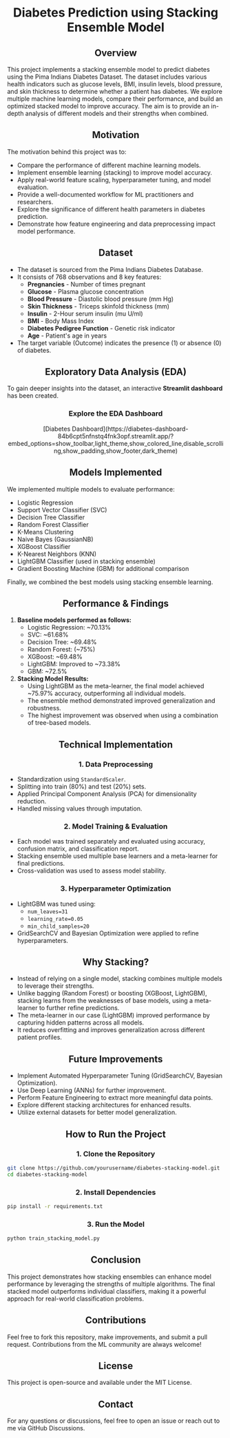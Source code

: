 # <div align="center">Diabetes Prediction using Stacking Ensemble Model</div>

## <div align="center">Overview</div>
This project implements a stacking ensemble model to predict diabetes using the Pima Indians Diabetes Dataset. The dataset includes various health indicators such as glucose levels, BMI, insulin levels, blood pressure, and skin thickness to determine whether a patient has diabetes.
We explore multiple machine learning models, compare their performance, and build an optimized stacked model to improve accuracy. The aim is to provide an in-depth analysis of different models and their strengths when combined.

## <div align="center">Motivation</div>
The motivation behind this project was to:
* Compare the performance of different machine learning models.
* Implement ensemble learning (stacking) to improve model accuracy.
* Apply real-world feature scaling, hyperparameter tuning, and model evaluation.
* Provide a well-documented workflow for ML practitioners and researchers.
* Explore the significance of different health parameters in diabetes prediction.
* Demonstrate how feature engineering and data preprocessing impact model performance.

## <div align="center">Dataset</div>
* The dataset is sourced from the Pima Indians Diabetes Database.
* It consists of 768 observations and 8 key features:
  * **Pregnancies** - Number of times pregnant
  * **Glucose** - Plasma glucose concentration
  * **Blood Pressure** - Diastolic blood pressure (mm Hg)
  * **Skin Thickness** - Triceps skinfold thickness (mm)
  * **Insulin** - 2-Hour serum insulin (mu U/ml)
  * **BMI** - Body Mass Index
  * **Diabetes Pedigree Function** - Genetic risk indicator
  * **Age** - Patient's age in years
* The target variable (Outcome) indicates the presence (1) or absence (0) of diabetes.

## <div align="center">Exploratory Data Analysis (EDA)</div>
To gain deeper insights into the dataset, an interactive **Streamlit dashboard** has been created.

### <div align="center">Explore the EDA Dashboard</div>
<div align="center">[Diabetes Dashboard](https://diabetes-dashboard-84b6cpt5nfnstq4fnk3opf.streamlit.app/?embed_options=show_toolbar,light_theme,show_colored_line,disable_scrolling,show_padding,show_footer,dark_theme)</div>

## <div align="center">Models Implemented</div>
We implemented multiple models to evaluate performance:
* Logistic Regression
* Support Vector Classifier (SVC)
* Decision Tree Classifier
* Random Forest Classifier
* K-Means Clustering
* Naive Bayes (GaussianNB)
* XGBoost Classifier
* K-Nearest Neighbors (KNN)
* LightGBM Classifier (used in stacking ensemble)
* Gradient Boosting Machine (GBM) for additional comparison

Finally, we combined the best models using stacking ensemble learning.

## <div align="center">Performance & Findings</div>
1. **Baseline models performed as follows:**
    * Logistic Regression: ~70.13%
    * SVC: ~61.68%
    * Decision Tree: ~69.48%
    * Random Forest: (~75%)
    * XGBoost: ~69.48%
    * LightGBM: Improved to ~73.38%
    * GBM: ~72.5%
2. **Stacking Model Results:**
    * Using LightGBM as the meta-learner, the final model achieved ~75.97% accuracy, outperforming all individual models.
    * The ensemble method demonstrated improved generalization and robustness.
    * The highest improvement was observed when using a combination of tree-based models.

## <div align="center">Technical Implementation</div>
### <div align="center">1. Data Preprocessing</div>
* Standardization using `StandardScaler`.
* Splitting into train (80%) and test (20%) sets.
* Applied Principal Component Analysis (PCA) for dimensionality reduction.
* Handled missing values through imputation.

### <div align="center">2. Model Training & Evaluation</div>
* Each model was trained separately and evaluated using accuracy, confusion matrix, and classification report.
* Stacking ensemble used multiple base learners and a meta-learner for final predictions.
* Cross-validation was used to assess model stability.

### <div align="center">3. Hyperparameter Optimization</div>
* LightGBM was tuned using:
    * `num_leaves=31`
    * `learning_rate=0.05`
    * `min_child_samples=20`
* GridSearchCV and Bayesian Optimization were applied to refine hyperparameters.

## <div align="center">Why Stacking?</div>
* Instead of relying on a single model, stacking combines multiple models to leverage their strengths.
* Unlike bagging (Random Forest) or boosting (XGBoost, LightGBM), stacking learns from the weaknesses of base models, using a meta-learner to further refine predictions.
* The meta-learner in our case (LightGBM) improved performance by capturing hidden patterns across all models.
* It reduces overfitting and improves generalization across different patient profiles.

## <div align="center">Future Improvements</div>
* Implement Automated Hyperparameter Tuning (GridSearchCV, Bayesian Optimization).
* Use Deep Learning (ANNs) for further improvement.
* Perform Feature Engineering to extract more meaningful data points.
* Explore different stacking architectures for enhanced results.
* Utilize external datasets for better model generalization.

## <div align="center">How to Run the Project</div>
### <div align="center">1. Clone the Repository</div>
```bash
git clone https://github.com/yourusername/diabetes-stacking-model.git
cd diabetes-stacking-model
```

### <div align="center">2. Install Dependencies</div>
```bash
pip install -r requirements.txt
```

### <div align="center">3. Run the Model</div>
```bash
python train_stacking_model.py
```

## <div align="center">Conclusion</div>
This project demonstrates how stacking ensembles can enhance model performance by leveraging the strengths of multiple algorithms. The final stacked model outperforms individual classifiers, making it a powerful approach for real-world classification problems.

## <div align="center">Contributions</div>
Feel free to fork this repository, make improvements, and submit a pull request. Contributions from the ML community are always welcome!

## <div align="center">License</div>
This project is open-source and available under the MIT License.

## <div align="center">Contact</div>
For any questions or discussions, feel free to open an issue or reach out to me via GitHub Discussions.

